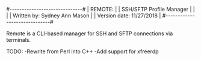 #------------------------------#
| REMOTE:                      |
|   SSH/SFTP Profile Manager   |
|                              |
| Written by: Sydney Ann Mason |
| Version date: 11/27/2018     |
#------------------------------#

Remote is a CLI-based manager for SSH and SFTP connections via terminals.

TODO:
    -Rewrite from Perl into C++
    -Add support for xfreerdp

